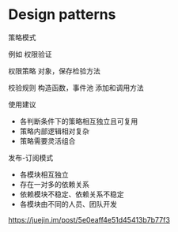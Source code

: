 # Design patterns

策略模式

例如 权限验证

权限策略 对象，保存检验方法

校验规则 构造函数，事件池 添加和调用方法

使用建议

- 各判断条件下的策略相互独立且可复用
- 策略内部逻辑相对复杂
- 策略需要灵活组合



发布-订阅模式

- 各模块相互独立
- 存在一对多的依赖关系
- 依赖模块不稳定、依赖关系不稳定
- 各模块由不同的人员、团队开发

https://juejin.im/post/5e0eaff4e51d45413b7b77f3